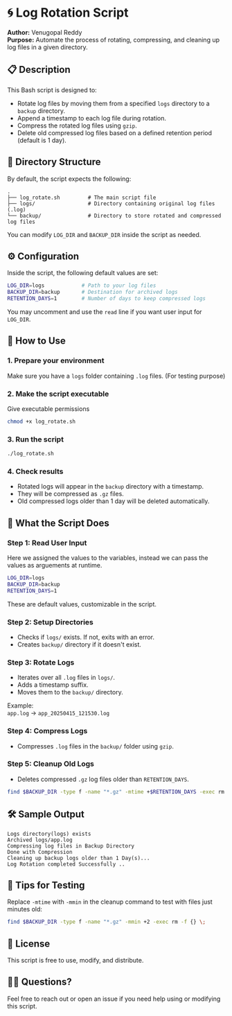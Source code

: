 # 🌀 Log Rotation Script

**Author:** Venugopal Reddy  
**Purpose:** Automate the process of rotating, compressing, and cleaning up log files in a given directory.

## 📋 Description

This Bash script is designed to:

- Rotate log files by moving them from a specified `logs` directory to a `backup` directory.
- Append a timestamp to each log file during rotation.
- Compress the rotated log files using `gzip`.
- Delete old compressed log files based on a defined retention period (default is 1 day).

## 📂 Directory Structure

By default, the script expects the following:

```
.
├── log_rotate.sh         # The main script file
├── logs/                 # Directory containing original log files (.log)
└── backup/               # Directory to store rotated and compressed log files
```

You can modify `LOG_DIR` and `BACKUP_DIR` inside the script as needed.

## ⚙️ Configuration

Inside the script, the following default values are set:

```bash
LOG_DIR=logs            # Path to your log files
BACKUP_DIR=backup       # Destination for archived logs
RETENTION_DAYS=1        # Number of days to keep compressed logs
```

You may uncomment and use the `read` line if you want user input for `LOG_DIR`.

## 🚀 How to Use

### 1. Prepare your environment

Make sure you have a `logs` folder containing `.log` files. (For testing purpose)

### 2. Make the script executable
Give executable permissions

```bash
chmod +x log_rotate.sh
```

### 3. Run the script

```bash
./log_rotate.sh
```

### 4. Check results

- Rotated logs will appear in the `backup` directory with a timestamp.
- They will be compressed as `.gz` files.
- Old compressed logs older than 1 day will be deleted automatically.

## 🧠 What the Script Does

### Step 1: Read User Input
Here we assigned the values to the variables, instead we can pass the values as arguements at runtime.

```bash
LOG_DIR=logs
BACKUP_DIR=backup
RETENTION_DAYS=1
```

These are default values, customizable in the script.

### Step 2: Setup Directories

- Checks if `logs/` exists. If not, exits with an error.
- Creates `backup/` directory if it doesn't exist.

### Step 3: Rotate Logs

- Iterates over all `.log` files in `logs/`.
- Adds a timestamp suffix.
- Moves them to the `backup/` directory.

Example:  
`app.log` → `app_20250415_121530.log`

### Step 4: Compress Logs

- Compresses `.log` files in the `backup/` folder using `gzip`.

### Step 5: Cleanup Old Logs

- Deletes compressed `.gz` log files older than `RETENTION_DAYS`.

```bash
find $BACKUP_DIR -type f -name "*.gz" -mtime +$RETENTION_DAYS -exec rm -f {} \;
```

## 🛠️ Sample Output

```
Logs directory(logs) exists
Archived logs/app.log
Compressing log files in Backup Directory
Done with Compression
Cleaning up backup logs older than 1 Day(s)...
Log Rotation completed Successfully ..
```

## 🧪 Tips for Testing

Replace `-mtime` with `-mmin` in the cleanup command to test with files just minutes old:

```bash
find $BACKUP_DIR -type f -name "*.gz" -mmin +2 -exec rm -f {} \;
```

## 📎 License

This script is free to use, modify, and distribute.

## 🙋‍♂️ Questions?

Feel free to reach out or open an issue if you need help using or modifying this script.

